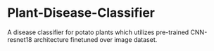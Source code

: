 
# Plant-Disease-Classifier
A disease classifier for potato plants which utilizes pre-trained CNN-resnet18 architecture finetuned over image dataset.
